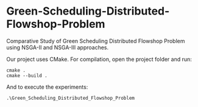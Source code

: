 # Green-Scheduling-Distributed-Flowshop-Problem
Comparative Study of Green Scheduling Distributed Flowshop Problem using NSGA-II and NSGA-III approaches.

Our project uses CMake. For compilation, open the project folder and run:

```
cmake .
cmake --build .
```

And to execute the experiments:

`.\Green_Scheduling_Distributed_Flowshop_Problem`